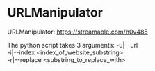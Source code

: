 # URLManipulator
URLManipulator: https://streamable.com/h0v485

The python script takes 3 arguments:
-u|--url <someurl>\
-i|--index <index_of_website_substring>\
-r|--replace <substring_to_replace_with>
